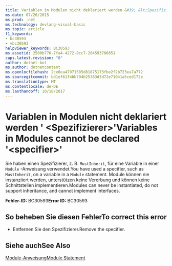 ```yaml
---
title: Variablen in Modulen nicht deklariert werden &#39; &lt;Spezifizierer&gt;&#39;
ms.date: 07/20/2015
ms.prod: .net
ms.technology: devlang-visual-basic
ms.topic: article
f1_keywords:
- bc30593
- vbc30593
helpviewer_keywords: BC30593
ms.assetid: 2500b776-7fa4-4272-8cc7-204593706651
caps.latest.revision: "8"
author: dotnet-bot
ms.author: dotnetcontent
ms.openlocfilehash: 2ce6ea47971585d81875173fbe2f2b723ea7a772
ms.sourcegitcommit: bd1ef61f4bb794b25383d3d72e71041a5ced172e
ms.translationtype: MT
ms.contentlocale: de-DE
ms.lasthandoff: 10/18/2017
---
```

# <a name="variables-in-modules-cannot-be-declared-39ltspecifiergt39"></a><span data-ttu-id="a8acc-102">Variablen in Modulen nicht deklariert werden &#39; &lt;Spezifizierer&gt;&#39;</span><span class="sxs-lookup"><span data-stu-id="a8acc-102">Variables in Modules cannot be declared &#39;&lt;specifier&gt;&#39;</span></span>
<span data-ttu-id="a8acc-103">Sie haben einen Spezifizierer, z. B. `MustInherit`, für eine Variable in einer `Module` -Anweisung verwendet.</span><span class="sxs-lookup"><span data-stu-id="a8acc-103">You have used a specifier, such as `MustInherit`, on a variable in a `Module` statement.</span></span> <span data-ttu-id="a8acc-104">Module können nie instanziiert werden, unterstützen keine Vererbung und können keine Schnittstellen implementieren.</span><span class="sxs-lookup"><span data-stu-id="a8acc-104">Modules can never be instantiated, do not support inheritance, and cannot implement interfaces.</span></span>  
  
 <span data-ttu-id="a8acc-105">**Fehler-ID:** BC30593</span><span class="sxs-lookup"><span data-stu-id="a8acc-105">**Error ID:** BC30593</span></span>  
  
## <a name="to-correct-this-error"></a><span data-ttu-id="a8acc-106">So beheben Sie diesen Fehler</span><span class="sxs-lookup"><span data-stu-id="a8acc-106">To correct this error</span></span>  
  
-   <span data-ttu-id="a8acc-107">Entfernen Sie den Spezifizierer.</span><span class="sxs-lookup"><span data-stu-id="a8acc-107">Remove the specifier.</span></span>  
  
## <a name="see-also"></a><span data-ttu-id="a8acc-108">Siehe auch</span><span class="sxs-lookup"><span data-stu-id="a8acc-108">See Also</span></span>  
 [<span data-ttu-id="a8acc-109">Module-Anweisung</span><span class="sxs-lookup"><span data-stu-id="a8acc-109">Module Statement</span></span>](../../visual-basic/language-reference/statements/module-statement.md)
